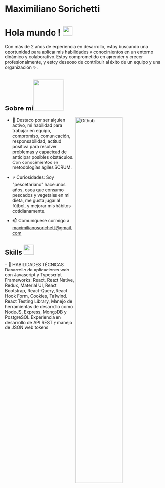 # Maximiliano Sorichetti

<h1> Hola mundo ! <img src = "https://raw.githubusercontent.com/MartinHeinz/MartinHeinz/master/wave.gif" width = 30px> </h1>
<p align='center'>
</p>

<div size='20px'> Con más de 2 años de experiencia en desarrollo, estoy
 buscando una oportunidad para aplicar mis habilidades y
 conocimientos en un entorno dinámico y colaborativo.
 Estoy comprometido en aprender y crecer
 profesionalmente, y estoy deseoso de contribuir al éxito de
 un equipo y una organización ✨.
</div>

<h2> Sobre mí<img src = "https://media0.giphy.com/media/KDDpcKigbfFpnejZs6/giphy.gif?cid=ecf05e47oy6f4zjs8g1qoiystc56cu7r9tb8a1fe76e05oty&rid=giphy.gif" width = 100px></h2>

<img width="55%" align="right" alt="Github" src="https://raw.githubusercontent.com/onimur/.github/master/.resources/git-header.svg" />
  
- 🌱  Destaco por ser alguien activo, mi
 habilidad para trabajar en equipo,
 compromiso, comunicación,
 responsabilidad, actitud positiva
 para resolver problemas y
 capacidad de anticipar posibles
 obstáculos. Con conocimientos en
 metodologías ágiles SCRUM.
    
- ⚡ Curiosidades: Soy "pescetariano" hace unos años, osea que consumo pescados y vegetales en mi dieta, me gusta jugar al fútbol, y mejorar mis hábitos cotidianamente.
- 📫 Comuníquese conmigo a maximilianosorichetti@gmail.com

<h2> Skills <img src = "https://media2.giphy.com/media/QssGEmpkyEOhBCb7e1/giphy.gif?cid=ecf05e47a0n3gi1bfqntqmob8g9aid1oyj2wr3ds3mg700bl&rid=giphy.gif" width = 32px> </h2>
- 💬  HABILIDADES TÉCNICAS
 Desarrollo de aplicaciones web
 con Javascript y Typescript
 Frameworks: React, React
 Native, Redux, Material UI, React
 Bootstrap, React-Query, React
 Hook Form, Cookies, Tailwind.
 React Testing Library, 
Manejo de herramientas de
 desarrollo como NodeJS,
 Express, MongoDB y PostgreSQL
 Experiencia en desarrollo de API
 REST y manejo de JSON web
 tokens

